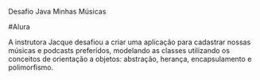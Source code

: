 Desafio Java Minhas Músicas

#Alura

A instrutora Jacque desafiou a criar uma aplicação para cadastrar nossas músicas e podcasts preferidos, modelando as classes utilizando os conceitos de orientação a objetos: abstração, herança, encapsulamento e polimorfismo.
